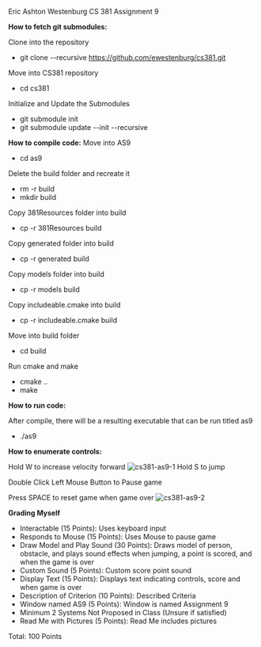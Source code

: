 Eric Ashton Westenburg
CS 381 Assignment 9

**How to fetch git submodules:**

Clone into the repository

- git clone --recursive https://github.com/ewestenburg/cs381.git
  
Move into CS381 repository

- cd cs381
  
Initialize and Update the Submodules

- git submodule init
- git submodule update --init --recursive

**How to compile code:**
Move into AS9

- cd as9
  
Delete the build folder and recreate it

- rm -r build
- mkdir build
  
Copy 381Resources folder into build

- cp -r 381Resources build

Copy generated folder into build

- cp -r generated build

Copy models folder into build

- cp -r models build

Copy includeable.cmake into build

- cp -r includeable.cmake build
  
Move into build folder

- cd build
  
Run cmake and make 

- cmake ..
- make

**How to run code:**

After compile, there will be a resulting executable that can be run titled as9

- ./as9

**How to enumerate controls:**

Hold W to increase velocity forward
![cs381-as9-1](https://github.com/ewestenburg/cs381/assets/70497906/2a69133d-9b12-4065-9159-41f168baaa14)
Hold S to jump

Double Click Left Mouse Button to Pause game

Press SPACE to reset game when game over
![cs381-as9-2](https://github.com/ewestenburg/cs381/assets/70497906/d2cdf995-43b2-4cde-96ce-f4a12065fab3)

**Grading Myself**

- Interactable (15 Points): Uses keyboard input
- Responds to Mouse (15 Points): Uses Mouse to pause game
- Draw Model and Play Sound (30 Points): Draws model of person, obstacle, and plays sound effects when jumping, a point is scored, and when the game is over
- Custom Sound (5 Points): Custom score point sound
- Display Text (15 Points): Displays text indicating controls, score and when game is over
- Description of Criterion (10 Points): Described Criteria
- Window named AS9 (5 Points): Window is named Assignment 9
- Minimum 2 Systems Not Proposed in Class (Unsure if satisfied)
- Read Me with Pictures (5 Points): Read Me includes pictures

Total: 100 Points
